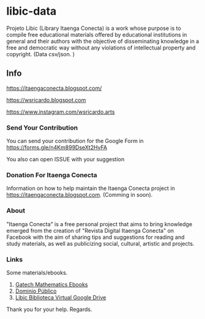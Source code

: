 # libic-data
Projeto Libic (Library Itaenga Conecta) is a work whose purpose is to compile free educational materials offered by educational institutions in general and their authors with the objective of disseminating knowledge in a free and democratic way without any violations of intellectual property and copyright. (Data csv/json. )

## Info

https://itaengaconecta.blogspot.com/

https://wsricardo.blogspot.com

https://www.instagram.com/wsricardo.arts

### Send Your Contribution

You can send your contribution for the Google Form in https://forms.gle/n4Km899DseXt2HvFA

You also can open ISSUE with your suggestion


### Donation For Itaenga Conecta

Information on how to help maintain the Itaenga Conecta project in https://itaengaconecta.blogspot.com. (Comming in soon).

### About

"Itaenga Conecta" is a free personal project that aims to bring knowledge emerged from the creation of "Revista Digital Itaenga Conecta" on Facebook with the aim of sharing tips and suggestions for reading and study materials, as well as publicizing social, cultural, artistic and projects.

### Links

Some materials/ebooks.

1. [Gatech Mathematics Ebooks](https://people.math.gatech.edu/~cain/textbooks/onlinebooks.html)
2. [Dominio Público](http://www.dominiopublico.gov.br/)
3. [Libic Biblioteca Virtual Google Drive](https://drive.google.com/drive/folders/11HN5KKEHTcUZVfn38KmLsg8iiZTOGH92?usp=sharing)

Thank you for your help.
Regards.
